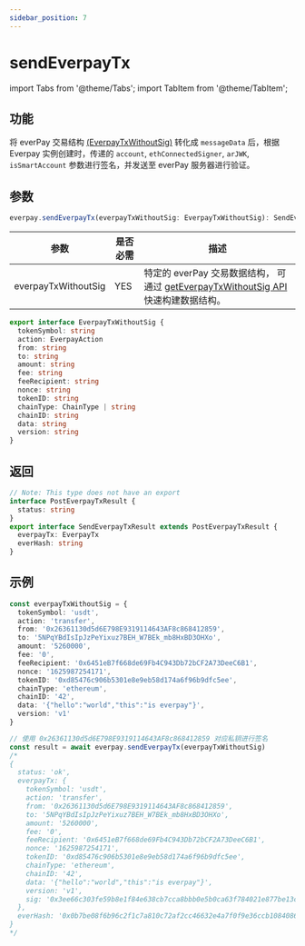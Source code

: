 ```yaml
---
sidebar_position: 7
---
```


# sendEverpayTx

import Tabs from '@theme/Tabs';
import TabItem from '@theme/TabItem';

## 功能

将 everPay 交易结构 [(EverpayTxWithoutSig)](../types#everpaytxwithoutsig) 转化成 `messageData` 后，根据 Everpay 实例创建时，传递的 `account`, `ethConnectedSigner`, `arJWK`, `isSmartAccount` 参数进行签名，并发送至 everPay 服务器进行验证。

## 参数

```ts
everpay.sendEverpayTx(everpayTxWithoutSig: EverpayTxWithoutSig): SendEverpayTxResult
```

<Tabs>
<TabItem value="field" label="参数" default>

|参数|是否必需|描述|
|---|---|---|
|everpayTxWithoutSig| YES | 特定的 everPay 交易数据结构， 可通过 [getEverpayTxWithoutSig API](../tool-api/getEverpayTxWithoutSig.md) 快速构建数据结构。 |

</TabItem>
<TabItem value="type" label="类型">

```ts
export interface EverpayTxWithoutSig {
  tokenSymbol: string
  action: EverpayAction
  from: string
  to: string
  amount: string
  fee: string
  feeRecipient: string
  nonce: string
  tokenID: string
  chainType: ChainType | string
  chainID: string
  data: string
  version: string
}
```

</TabItem>
</Tabs>

## 返回

```ts
// Note: This type does not have an export
interface PostEverpayTxResult {
  status: string
}
export interface SendEverpayTxResult extends PostEverpayTxResult {
  everpayTx: EverpayTx
  everHash: string
}
```

## 示例

```ts
const everpayTxWithoutSig = {
  tokenSymbol: 'usdt',
  action: 'transfer',
  from: '0x26361130d5d6E798E9319114643AF8c868412859',
  to: '5NPqYBdIsIpJzPeYixuz7BEH_W7BEk_mb8HxBD3OHXo',
  amount: '5260000',
  fee: '0',
  feeRecipient: '0x6451eB7f668de69Fb4C943Db72bCF2A73DeeC6B1',
  nonce: '1625987254171',
  tokenID: '0xd85476c906b5301e8e9eb58d174a6f96b9dfc5ee',
  chainType: 'ethereum',
  chainID: '42',
  data: '{"hello":"world","this":"is everpay"}',
  version: 'v1'
}

// 使用 0x26361130d5d6E798E9319114643AF8c868412859 对应私钥进行签名
const result = await everpay.sendEverpayTx(everpayTxWithoutSig)
/*
{
  status: 'ok',
  everpayTx: {
    tokenSymbol: 'usdt',
    action: 'transfer',
    from: '0x26361130d5d6E798E9319114643AF8c868412859',
    to: '5NPqYBdIsIpJzPeYixuz7BEH_W7BEk_mb8HxBD3OHXo',
    amount: '5260000',
    fee: '0',
    feeRecipient: '0x6451eB7f668de69Fb4C943Db72bCF2A73DeeC6B1',
    nonce: '1625987254171',
    tokenID: '0xd85476c906b5301e8e9eb58d174a6f96b9dfc5ee',
    chainType: 'ethereum',
    chainID: '42',
    data: '{"hello":"world","this":"is everpay"}',
    version: 'v1',
    sig: '0x3ee66c303fe59b8e1f84e638cb7cca8bbb0e5b0ca63f784021e877be13c176d35d831e120a20eb8c72741fcc40c6a35a566d3ed34f6274d4c26160f38c14eec11b'
  },
  everHash: '0x0b7be08f6b96c2f1c7a810c72af2cc46632e4a7f0f9e36ccb10840864fedd470'
}
*/
```
